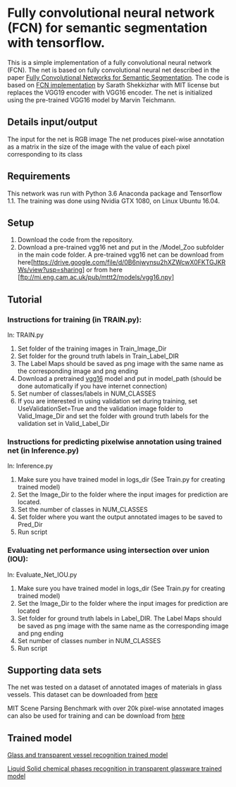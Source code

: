 # Fully convolutional neural network (FCN) for semantic segmentation with tensorflow.

This is a simple implementation of a fully convolutional neural network (FCN). The net is based on fully convolutional neural net described in the paper [Fully Convolutional Networks for Semantic Segmentation](https://arxiv.org/pdf/1605.06211.pdf).  The code is based on [FCN implementation](https://github.com/shekkizh/FCN.tensorflow)  by Sarath Shekkizhar with MIT license but replaces the VGG19 encoder with VGG16 encoder. The net is initialized using the pre-trained VGG16 model by Marvin Teichmann.

## Details input/output
The input for the net is RGB image 
The net produces pixel-wise annotation as a matrix in the size of the image with the value of each pixel corresponding to its class


## Requirements
This network was run with Python 3.6  Anaconda package and Tensorflow 1.1. The training was done using Nvidia GTX 1080, on Linux Ubuntu 16.04.

## Setup
1) Download the code from the repository.
2) Download a pre-trained vgg16 net and put in the /Model_Zoo subfolder in the main code folder. A pre-trained vgg16 net can be download from here[https://drive.google.com/file/d/0B6njwynsu2hXZWcwX0FKTGJKRWs/view?usp=sharing] or from here [ftp://mi.eng.cam.ac.uk/pub/mttt2/models/vgg16.npy]

## Tutorial

### Instructions for training (in TRAIN.py):
In: TRAIN.py
1) Set folder of the training images in Train_Image_Dir
2) Set folder for the ground truth labels in Train_Label_DIR
3) The Label Maps should be saved as png image with the same name as the corresponding image and png ending
4) Download a pretrained [vgg16](ftp://mi.eng.cam.ac.uk/pub/mttt2/models/vgg16.npy) model and put in model_path (should be done automatically if you have internet connection)
5) Set number of classes/labels in NUM_CLASSES
6) If you are interested in using validation set during training, set UseValidationSet=True and the validation image folder to Valid_Image_Dir 
   and set the folder with ground truth labels for the validation set in Valid_Label_Dir

### Instructions for predicting pixelwise annotation using trained net (in Inference.py)
In: Inference.py
1) Make sure you have trained model in logs_dir (See Train.py for creating trained model)
2) Set the Image_Dir to the folder where the input images for prediction are located.
3) Set the number of classes in NUM_CLASSES
4) Set  folder where you want the output annotated images to be saved to Pred_Dir
5) Run script

### Evaluating net performance using intersection over union (IOU):
In: Evaluate_Net_IOU.py
1) Make sure you have trained model in logs_dir (See Train.py for creating trained model)
2) Set the Image_Dir to the folder where the input images for prediction are located
3) Set folder for ground truth labels in Label_DIR. The Label Maps should be saved as png image with the same name as the corresponding image and png ending
4) Set number of classes number in NUM_CLASSES
5) Run script

## Supporting data sets
The net was tested on a dataset of annotated images of materials in glass vessels. 
This dataset can be downloaded from [here](https://drive.google.com/file/d/0B6njwynsu2hXRFpmY1pOV1A4SFE/view?usp=sharing)

MIT Scene Parsing Benchmark with over 20k pixel-wise annotated images can also be used for training and can be download from [here](http://sceneparsing.csail.mit.edu/)

## Trained model
[Glass and transparent vessel recognition trained model](https://mega.nz/#!5K4jTB5D!J7KURngJe3Z7GJaXBPkqg54r9enn-7KyoZ4Y8HU2FhY)

[Liquid Solid chemical phases recognition in transparent glassware trained model](https://mega.nz/#!tG5WQAjJ!DjBQIne6jkkmwLU0m76HG6HvEQJ5c4AzpzUVQ2oqbDM)


